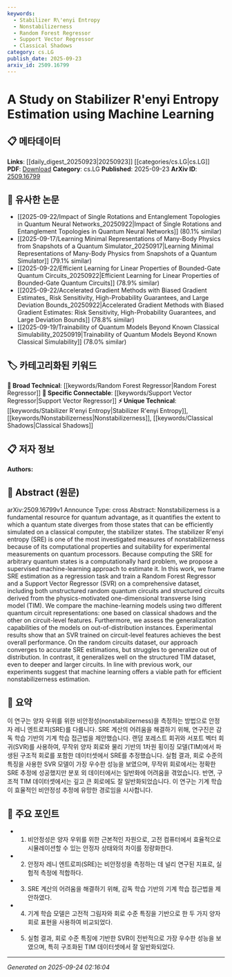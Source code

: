 ```yaml
---
keywords:
  - Stabilizer R\'enyi Entropy
  - Nonstabilizerness
  - Random Forest Regressor
  - Support Vector Regressor
  - Classical Shadows
category: cs.LG
publish_date: 2025-09-23
arxiv_id: 2509.16799
---
```


<!-- KEYWORD_LINKING_METADATA:
{
  "processed_timestamp": "2025-09-24T02:16:04.148441",
  "vocabulary_version": "1.0",
  "selected_keywords": [
    "Stabilizer R\\'enyi Entropy",
    "Nonstabilizerness",
    "Random Forest Regressor",
    "Support Vector Regressor",
    "Classical Shadows"
  ],
  "rejected_keywords": [],
  "similarity_scores": {
    "Stabilizer R\\'enyi Entropy": 0.78,
    "Nonstabilizerness": 0.77,
    "Random Forest Regressor": 0.7,
    "Support Vector Regressor": 0.75,
    "Classical Shadows": 0.72
  },
  "extraction_method": "AI_prompt_based",
  "budget_applied": true,
  "candidates_json": {
    "candidates": [
      {
        "surface": "Stabilizer R\\'enyi Entropy",
        "canonical": "Stabilizer R\\'enyi Entropy",
        "aliases": [
          "SRE"
        ],
        "category": "unique_technical",
        "rationale": "A key concept in the paper, essential for understanding nonstabilizerness in quantum states.",
        "novelty_score": 0.75,
        "connectivity_score": 0.65,
        "specificity_score": 0.85,
        "link_intent_score": 0.78
      },
      {
        "surface": "Nonstabilizerness",
        "canonical": "Nonstabilizerness",
        "aliases": [],
        "category": "unique_technical",
        "rationale": "Central to the paper's theme, it quantifies quantum advantage and links to quantum computing concepts.",
        "novelty_score": 0.72,
        "connectivity_score": 0.6,
        "specificity_score": 0.82,
        "link_intent_score": 0.77
      },
      {
        "surface": "Random Forest Regressor",
        "canonical": "Random Forest Regressor",
        "aliases": [
          "Random Forest"
        ],
        "category": "broad_technical",
        "rationale": "A machine learning model used in the study, relevant for connecting to broader ML topics.",
        "novelty_score": 0.45,
        "connectivity_score": 0.8,
        "specificity_score": 0.65,
        "link_intent_score": 0.7
      },
      {
        "surface": "Support Vector Regressor",
        "canonical": "Support Vector Regressor",
        "aliases": [
          "SVR"
        ],
        "category": "specific_connectable",
        "rationale": "A specific machine learning model used in the study, crucial for linking to regression techniques.",
        "novelty_score": 0.55,
        "connectivity_score": 0.78,
        "specificity_score": 0.7,
        "link_intent_score": 0.75
      },
      {
        "surface": "Classical Shadows",
        "canonical": "Classical Shadows",
        "aliases": [],
        "category": "unique_technical",
        "rationale": "A novel representation method for quantum circuits, enhancing the paper's technical depth.",
        "novelty_score": 0.68,
        "connectivity_score": 0.62,
        "specificity_score": 0.8,
        "link_intent_score": 0.72
      }
    ],
    "ban_list_suggestions": [
      "Machine Learning",
      "Quantum State"
    ]
  },
  "decisions": [
    {
      "candidate_surface": "Stabilizer R\\'enyi Entropy",
      "resolved_canonical": "Stabilizer R\\'enyi Entropy",
      "decision": "linked",
      "scores": {
        "novelty": 0.75,
        "connectivity": 0.65,
        "specificity": 0.85,
        "link_intent": 0.78
      }
    },
    {
      "candidate_surface": "Nonstabilizerness",
      "resolved_canonical": "Nonstabilizerness",
      "decision": "linked",
      "scores": {
        "novelty": 0.72,
        "connectivity": 0.6,
        "specificity": 0.82,
        "link_intent": 0.77
      }
    },
    {
      "candidate_surface": "Random Forest Regressor",
      "resolved_canonical": "Random Forest Regressor",
      "decision": "linked",
      "scores": {
        "novelty": 0.45,
        "connectivity": 0.8,
        "specificity": 0.65,
        "link_intent": 0.7
      }
    },
    {
      "candidate_surface": "Support Vector Regressor",
      "resolved_canonical": "Support Vector Regressor",
      "decision": "linked",
      "scores": {
        "novelty": 0.55,
        "connectivity": 0.78,
        "specificity": 0.7,
        "link_intent": 0.75
      }
    },
    {
      "candidate_surface": "Classical Shadows",
      "resolved_canonical": "Classical Shadows",
      "decision": "linked",
      "scores": {
        "novelty": 0.68,
        "connectivity": 0.62,
        "specificity": 0.8,
        "link_intent": 0.72
      }
    }
  ]
}
-->

# A Study on Stabilizer R\'enyi Entropy Estimation using Machine Learning

## 📋 메타데이터

**Links**: [[daily_digest_20250923|20250923]] [[categories/cs.LG|cs.LG]]
**PDF**: [Download](https://arxiv.org/pdf/2509.16799.pdf)
**Category**: cs.LG
**Published**: 2025-09-23
**ArXiv ID**: [2509.16799](https://arxiv.org/abs/2509.16799)

## 🔗 유사한 논문
- [[2025-09-22/Impact of Single Rotations and Entanglement Topologies in Quantum Neural Networks_20250922|Impact of Single Rotations and Entanglement Topologies in Quantum Neural Networks]] (80.1% similar)
- [[2025-09-17/Learning Minimal Representations of Many-Body Physics from Snapshots of a Quantum Simulator_20250917|Learning Minimal Representations of Many-Body Physics from Snapshots of a Quantum Simulator]] (79.1% similar)
- [[2025-09-22/Efficient Learning for Linear Properties of Bounded-Gate Quantum Circuits_20250922|Efficient Learning for Linear Properties of Bounded-Gate Quantum Circuits]] (78.9% similar)
- [[2025-09-22/Accelerated Gradient Methods with Biased Gradient Estimates_ Risk Sensitivity, High-Probability Guarantees, and Large Deviation Bounds_20250922|Accelerated Gradient Methods with Biased Gradient Estimates: Risk Sensitivity, High-Probability Guarantees, and Large Deviation Bounds]] (78.8% similar)
- [[2025-09-19/Trainability of Quantum Models Beyond Known Classical Simulability_20250919|Trainability of Quantum Models Beyond Known Classical Simulability]] (78.0% similar)

## 🏷️ 카테고리화된 키워드
**🧠 Broad Technical**: [[keywords/Random Forest Regressor|Random Forest Regressor]]
**🔗 Specific Connectable**: [[keywords/Support Vector Regressor|Support Vector Regressor]]
**⚡ Unique Technical**: [[keywords/Stabilizer R\'enyi Entropy|Stabilizer R\'enyi Entropy]], [[keywords/Nonstabilizerness|Nonstabilizerness]], [[keywords/Classical Shadows|Classical Shadows]]

## 📋 저자 정보

**Authors:** 

## 📄 Abstract (원문)

arXiv:2509.16799v1 Announce Type: cross 
Abstract: Nonstabilizerness is a fundamental resource for quantum advantage, as it quantifies the extent to which a quantum state diverges from those states that can be efficiently simulated on a classical computer, the stabilizer states. The stabilizer R\'enyi entropy (SRE) is one of the most investigated measures of nonstabilizerness because of its computational properties and suitability for experimental measurements on quantum processors. Because computing the SRE for arbitrary quantum states is a computationally hard problem, we propose a supervised machine-learning approach to estimate it. In this work, we frame SRE estimation as a regression task and train a Random Forest Regressor and a Support Vector Regressor (SVR) on a comprehensive dataset, including both unstructured random quantum circuits and structured circuits derived from the physics-motivated one-dimensional transverse Ising model (TIM). We compare the machine-learning models using two different quantum circuit representations: one based on classical shadows and the other on circuit-level features. Furthermore, we assess the generalization capabilities of the models on out-of-distribution instances. Experimental results show that an SVR trained on circuit-level features achieves the best overall performance. On the random circuits dataset, our approach converges to accurate SRE estimations, but struggles to generalize out of distribution. In contrast, it generalizes well on the structured TIM dataset, even to deeper and larger circuits. In line with previous work, our experiments suggest that machine learning offers a viable path for efficient nonstabilizerness estimation.

## 📝 요약

이 연구는 양자 우위를 위한 비안정성(nonstabilizerness)을 측정하는 방법으로 안정자 레니 엔트로피(SRE)를 다룹니다. SRE 계산의 어려움을 해결하기 위해, 연구진은 감독 학습 기반의 기계 학습 접근법을 제안했습니다. 랜덤 포레스트 회귀와 서포트 벡터 회귀(SVR)를 사용하여, 무작위 양자 회로와 물리 기반의 1차원 횡이징 모델(TIM)에서 파생된 구조적 회로를 포함한 데이터셋에서 SRE를 추정했습니다. 실험 결과, 회로 수준의 특징을 사용한 SVR 모델이 가장 우수한 성능을 보였으며, 무작위 회로에서는 정확한 SRE 추정에 성공했지만 분포 외 데이터에서는 일반화에 어려움을 겪었습니다. 반면, 구조적 TIM 데이터셋에서는 깊고 큰 회로에도 잘 일반화되었습니다. 이 연구는 기계 학습이 효율적인 비안정성 추정에 유망한 경로임을 시사합니다.

## 🎯 주요 포인트

- 1. 비안정성은 양자 우위를 위한 근본적인 자원으로, 고전 컴퓨터에서 효율적으로 시뮬레이션할 수 있는 안정자 상태와의 차이를 정량화한다.
- 2. 안정자 레니 엔트로피(SRE)는 비안정성을 측정하는 데 널리 연구된 지표로, 실험적 측정에 적합하다.
- 3. SRE 계산의 어려움을 해결하기 위해, 감독 학습 기반의 기계 학습 접근법을 제안하였다.
- 4. 기계 학습 모델은 고전적 그림자와 회로 수준 특징을 기반으로 한 두 가지 양자 회로 표현을 사용하여 비교되었다.
- 5. 실험 결과, 회로 수준 특징에 기반한 SVR이 전반적으로 가장 우수한 성능을 보였으며, 특히 구조화된 TIM 데이터셋에서 잘 일반화되었다.


---

*Generated on 2025-09-24 02:16:04*